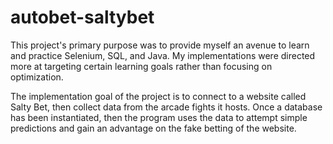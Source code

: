 # autobet-saltybet
This project's primary purpose was to provide myself an avenue to learn and 
practice Selenium, SQL, and Java. My implementations were directed more at targeting
certain learning goals rather than focusing on optimization.

The implementation goal of the project is to connect to a website called Salty Bet,
then collect data from the arcade fights it hosts. Once a database has been instantiated,
then the program uses the data to attempt simple predictions and gain an advantage on the fake
betting of the website.
